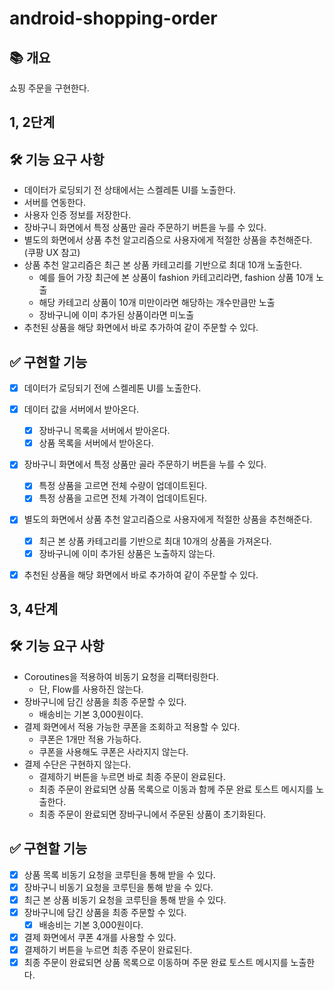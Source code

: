 # android-shopping-order
## 📚️ 개요
쇼핑 주문을 구현한다.

## 1, 2단계
## 🛠️ 기능 요구 사항
- 데이터가 로딩되기 전 상태에서는 스켈레톤 UI를 노출한다.
- 서버를 연동한다.
- 사용자 인증 정보를 저장한다.
- 장바구니 화면에서 특정 상품만 골라 주문하기 버튼을 누를 수 있다.
- 별도의 화면에서 상품 추천 알고리즘으로 사용자에게 적절한 상품을 추천해준다. (쿠팡 UX 참고)
- 상품 추천 알고리즘은 최근 본 상품 카테고리를 기반으로 최대 10개 노출한다.
  - 예를 들어 가장 최근에 본 상품이 fashion 카테고리라면, fashion 상품 10개 노출 
  - 해당 카테고리 상품이 10개 미만이라면 해당하는 개수만큼만 노출
  - 장바구니에 이미 추가된 상품이라면 미노출
- 추천된 상품을 해당 화면에서 바로 추가하여 같이 주문할 수 있다.

## ✅ 구현할 기능
- [x] 데이터가 로딩되기 전에 스켈레톤 UI를 노출한다.
- [x] 데이터 값을 서버에서 받아온다.
  - [x] 장바구니 목록을 서버에서 받아온다.
  - [x] 상품 목록을 서버에서 받아온다.
- [x] 장바구니 화면에서 특정 상품만 골라 주문하기 버튼을 누를 수 있다.
  - [x] 특정 상품을 고르면 전체 수량이 업데이트된다.
  - [x] 특정 상품을 고르면 전체 가격이 업데이트된다.
- [x] 별도의 화면에서 상품 추천 알고리즘으로 사용자에게 적절한 상품을 추천해준다.
  - [x] 최근 본 상품 카테고리를 기반으로 최대 10개의 상품을 가져온다.
  - [x] 장바구니에 이미 추가된 상품은 노출하지 않는다.
- [x] 추천된 상품을 해당 화면에서 바로 추가하여 같이 주문할 수 있다.


## 3, 4단계
## 🛠️ 기능 요구 사항
- Coroutines을 적용하여 비동기 요청을 리팩터링한다.
  - 단, Flow를 사용하진 않는다.
- 장바구니에 담긴 상품을 최종 주문할 수 있다.
  - 배송비는 기본 3,000원이다.
- 결제 화면에서 적용 가능한 쿠폰을 조회하고 적용할 수 있다.
  - 쿠폰은 1개만 적용 가능하다.
  - 쿠폰을 사용해도 쿠폰은 사라지지 않는다.
- 결제 수단은 구현하지 않는다.
  - 결제하기 버튼을 누르면 바로 최종 주문이 완료된다.
  - 최종 주문이 완료되면 상품 목록으로 이동과 함께 주문 완료 토스트 메시지를 노출한다.
  - 최종 주문이 완료되면 장바구니에서 주문된 상품이 초기화된다.

## ✅ 구현할 기능
- [x] 상품 목록 비동기 요청을 코루틴을 통해 받을 수 있다.
- [x] 장바구니 비동기 요청을 코루틴을 통해 받을 수 있다.
- [x] 최근 본 상품 비동기 요청을 코루틴을 통해 받을 수 있다.
- [x] 장바구니에 담긴 상품을 최종 주문할 수 있다.
  - [x] 배송비는 기본 3,000원이다.
- [x] 결제 화면에서 쿠폰 4개를 사용할 수 있다.
- [x] 결제하기 버튼을 누르면 최종 주문이 완료된다.
- [x] 최종 주문이 완료되면 상품 목록으로 이동하며 주문 완료 토스트 메시지를 노출한다.